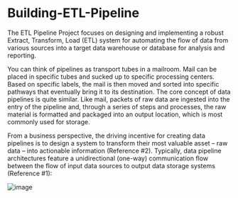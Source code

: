 # Building-ETL-Pipeline
The ETL Pipeline Project focuses on designing and implementing a robust Extract, Transform, Load (ETL) system for automating the flow of data from various sources into a target data warehouse or database for analysis and reporting.

You can think of pipelines as transport tubes in a mailroom. Mail can be placed in specific tubes and sucked up to specific processing centers. Based on specific labels, the mail is then moved and sorted into specific pathways that eventually bring it to its destination. The core concept of data pipelines is quite similar. Like mail, packets of raw data are ingested into the entry of the pipeline and, through a series of steps and processes, the raw material is formatted and packaged into an output location, which is most commonly used for storage.

From a business perspective, the driving incentive for creating data pipelines is to design a system to transform their most valuable asset – raw data – into actionable information (Reference #2). Typically, data pipeline architectures feature a unidirectional (one-way) communication flow between the flow of input data sources to output data storage systems (Reference #1):

![image](https://github.com/user-attachments/assets/5c7fcc0c-fc0b-459e-a053-00d3efdfd7e1)
